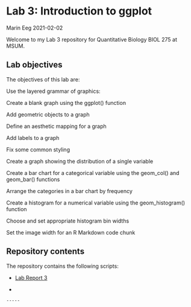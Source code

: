 Lab 3: Introduction to ggplot
================
Marin Eeg
2021-02-02

Welcome to my Lab 3 repository for Quantitative Biology BIOL 275 at
MSUM.

## Lab objectives

The objectives of this lab are:

Use the layered grammar of graphics:

Create a blank graph using the ggplot() function

Add geometric objects to a graph

Define an aesthetic mapping for a graph

Add labels to a graph

Fix some common styling

Create a graph showing the distribution of a single variable

Create a bar chart for a categorical variable using the geom\_col() and
geom\_bar() functions

Arrange the categories in a bar chart by frequency

Create a histogram for a numerical variable using the geom\_histogram()
function

Choose and set appropriate histogram bin widths

Set the image width for an R Markdown code chunk

## Repository contents

The repository contains the following scripts:

  - [Lab Report 3](lab-report.Rmd)

  - 
    
    -----
